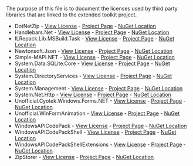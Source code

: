 The purpose of this file is to document the licenses used by third party libraries that are linked to the extended toolkit project.

- DotNetZip - [View License](https://raw.githubusercontent.com/haf/DotNetZip.Semverd/master/LICENSE) - [Project Page](https://github.com/haf/DotNetZip.Semverd) - [NuGet Location](https://www.nuget.org/packages/DotNetZip)
- Handlebars.Net - [View License](https://raw.githubusercontent.com/Handlebars-Net/Handlebars.Net/master/LICENSE) - [Project Page](https://github.com/Handlebars-Net) - [NuGet Location](https://www.nuget.org/packages/Handlebars.Net)
- ILRepack.Lib.MSBuild.Task - [View License](https://raw.githubusercontent.com/ravibpatel/ILRepack.Lib.MSBuild.Task/master/LICENSE.md) - [Project Page](https://github.com/ravibpatel/ILRepack.Lib.MSBuild.Task) - [NuGet Location](https://www.nuget.org/packages/ILRepack.Lib.MSBuild.Task)
- Newtonsoft.Json - [View License](https://raw.githubusercontent.com/JamesNK/Newtonsoft.Json/master/LICENSE.md) - [Project Page](https://www.newtonsoft.com/json) - [NuGet Location](https://www.nuget.org/packages/Newtonsoft.Json)
- Simple-MAPI.NET - [View License](https://raw.githubusercontent.com/PandaWood/Simple-MAPI.NET/master/LICENSE) - [Project Page](https://github.com/PandaWood/Simple-MAPI.NET) - [NuGet Location](https://www.nuget.org/packages/Simple-MAPI.NET)
- System.Data.SQLite.Core - [View License](https://www.sqlite.org/copyright.html) - [Project Page](https://system.data.sqlite.org/) - [NuGet Location](https://www.nuget.org/packages/System.Data.SQLite.Core)
- System.DirectoryServices - [View License](https://licenses.nuget.org/MIT) - [Project Page](https://dot.net/) - [NuGet Location](https://www.nuget.org/packages/System.DirectoryServices)
- System.Management - [View License](https://licenses.nuget.org/MIT) - [Project Page](https://dot.net/) - [NuGet Location](https://www.nuget.org/packages/System.Management)
- System.Net.Http - [View License](https://licenses.nuget.org/MIT) - [Project Page](https://dot.net/) - [NuGet Location](https://www.nuget.org/packages/System.Net.Http)
- Unofficial.Cyotek.Windows.Forms.NET - [View License](https://raw.githubusercontent.com/cyotek/Cyotek.Windows.Forms.ColorPicker/master/LICENSE.txt) - [Project Page](http://www.cyotek.com/blog/tag/colorpicker) - [NuGet Location](https://www.nuget.org/packages/Unofficial.Cyotek.Windows.Forms.NET)
- Unofficial.WinFormAnimation - [View License](https://www.nuget.org/packages/Unofficial.WinFormAnimation-NET/2.0.1/License) - [Project Page](https://falahati.github.io/WinFormAnimation/) - [NuGet Location](https://www.nuget.org/packages/Unofficial.WinFormAnimation)
- WindowsAPICodePack - [View License](https://raw.githubusercontent.com/Wagnerp/Windows-API-CodePack-NET/main/LICENSE) - [Project Page](https://github.com/Wagnerp/Windows-API-CodePack-NET) - [NuGet Location](https://www.nuget.org/packages/WindowsAPICodePack)
- WindowsAPICodePackShell - [View License](https://raw.githubusercontent.com/Wagnerp/Windows-API-CodePack-NET/main/LICENSE) - [Project Page](https://github.com/Wagnerp/Windows-API-CodePack-NET) - [NuGet Location](https://www.nuget.org/packages/WindowsAPICodePackShell)
- WindowsAPICodePackShellExtensions - [View License](https://raw.githubusercontent.com/Wagnerp/Windows-API-CodePack-NET/main/LICENSE) - [Project Page](https://github.com/Wagnerp/Windows-API-CodePack-NET) - [NuGet Location](https://www.nuget.org/packages/WindowsAPICodePackShellExtensions)
- ZipStorer - [View License](https://raw.githubusercontent.com/jaime-olivares/zipstorer/master/LICENSE.md) - [Project Page](https://github.com/jaime-olivares/zipstorer) - [NuGet Location](https://www.nuget.org/packages/ZipStorer)